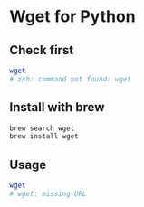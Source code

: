 # Wget for Python

## Check first

```bash
wget
# zsh: command not found: wget
```

## Install with brew

```bash
brew search wget
brew install wget
```

## Usage

```bash
wget
# wget: missing URL
```
